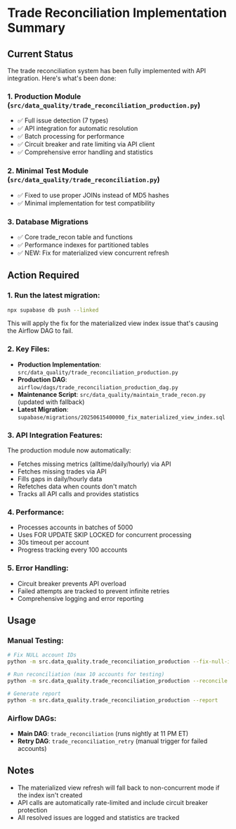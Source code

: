 # Trade Reconciliation Implementation Summary

## Current Status

The trade reconciliation system has been fully implemented with API integration. Here's what's been done:

### 1. Production Module (`src/data_quality/trade_reconciliation_production.py`)
- ✅ Full issue detection (7 types)
- ✅ API integration for automatic resolution
- ✅ Batch processing for performance
- ✅ Circuit breaker and rate limiting via API client
- ✅ Comprehensive error handling and statistics

### 2. Minimal Test Module (`src/data_quality/trade_reconciliation.py`)
- ✅ Fixed to use proper JOINs instead of MD5 hashes
- ✅ Minimal implementation for test compatibility

### 3. Database Migrations
- ✅ Core trade_recon table and functions
- ✅ Performance indexes for partitioned tables
- ✅ NEW: Fix for materialized view concurrent refresh

## Action Required

### 1. Run the latest migration:
```bash
npx supabase db push --linked
```

This will apply the fix for the materialized view index issue that's causing the Airflow DAG to fail.

### 2. Key Files:
- **Production Implementation**: `src/data_quality/trade_reconciliation_production.py`
- **Production DAG**: `airflow/dags/trade_reconciliation_production_dag.py`
- **Maintenance Script**: `src/data_quality/maintain_trade_recon.py` (updated with fallback)
- **Latest Migration**: `supabase/migrations/20250615400000_fix_materialized_view_index.sql`

### 3. API Integration Features:
The production module now automatically:
- Fetches missing metrics (alltime/daily/hourly) via API
- Fetches missing trades via API
- Fills gaps in daily/hourly data
- Refetches data when counts don't match
- Tracks all API calls and provides statistics

### 4. Performance:
- Processes accounts in batches of 5000
- Uses FOR UPDATE SKIP LOCKED for concurrent processing
- 30s timeout per account
- Progress tracking every 100 accounts

### 5. Error Handling:
- Circuit breaker prevents API overload
- Failed attempts are tracked to prevent infinite retries
- Comprehensive logging and error reporting

## Usage

### Manual Testing:
```bash
# Fix NULL account IDs
python -m src.data_quality.trade_reconciliation_production --fix-null-ids

# Run reconciliation (max 10 accounts for testing)
python -m src.data_quality.trade_reconciliation_production --reconcile --max-accounts 10

# Generate report
python -m src.data_quality.trade_reconciliation_production --report
```

### Airflow DAGs:
- **Main DAG**: `trade_reconciliation` (runs nightly at 11 PM ET)
- **Retry DAG**: `trade_reconciliation_retry` (manual trigger for failed accounts)

## Notes
- The materialized view refresh will fall back to non-concurrent mode if the index isn't created
- API calls are automatically rate-limited and include circuit breaker protection
- All resolved issues are logged and statistics are tracked